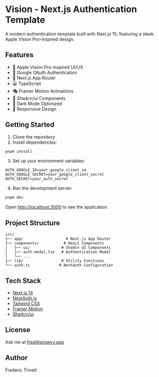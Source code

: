 # Vision - Next.js Authentication Template

A modern authentication template built with Next.js 15, featuring a sleek Apple Vision Pro-inspired design.

## Features

- 🎨 Apple Vision Pro-inspired UI/UX
- 🔐 Google OAuth Authentication
- 🚀 Next.js App Router
- 💻 TypeScript
- 🎭 Framer Motion Animations
- 🎯 Shadcn/ui Components
- 🌙 Dark Mode Optimized
- 📱 Responsive Design

## Getting Started

1. Clone the repository
2. Install dependencies:
```bash
pnpm install
```

3. Set up your environment variables:
```env
AUTH_GOOGLE_ID=your_google_client_id
AUTH_GOOGLE_SECRET=your_google_client_secret
AUTH_SECRET=your_auth_secret
```

4. Run the development server:
```bash
pnpm dev
```

Open [http://localhost:3000](http://localhost:3000) to see the application.

## Project Structure

```
src/
├── app/                   # Next.js App Router
├── components/           # React Components
│   ├── ui/              # Shadcn UI Components
│   ├── auth-modal.tsx   # Authentication Modal
│   └── ...
├── lib/                 # Utility Functions
└── auth.ts             # NextAuth Configuration
```

## Tech Stack

- [Next.js 14](https://nextjs.org/)
- [NextAuth.js](https://next-auth.js.org/)
- [Tailwind CSS](https://tailwindcss.com/)
- [Framer Motion](https://www.motion.dev)
- [Shadcn/ui](https://ui.shadcn.com/)

## License

Ask me at [fred@growvy.app](mailto:fred@growvy.app)

## Author

Frederic Trivett

